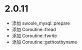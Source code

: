 # 2.0.11

* 添加 swoole_mysql::prepare
* 添加 Coroutine::fread
* 添加 Coroutine::fwrite
* 添加 Coroutine::gethostbyname
